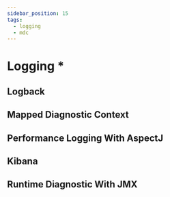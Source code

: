 ```yaml
---
sidebar_position: 15
tags:
  - logging
  - mdc
---
```


# Logging *

## Logback

## Mapped Diagnostic Context

## Performance Logging With AspectJ 

## Kibana

## Runtime Diagnostic With JMX